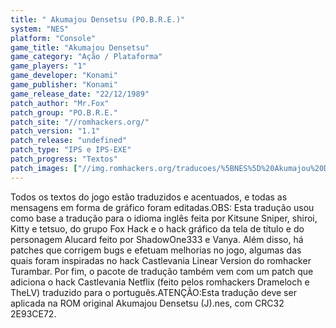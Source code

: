 ```yaml
---
title: " Akumajou Densetsu (PO.B.R.E.)"
system: "NES"
platform: "Console"
game_title: "Akumajou Densetsu"
game_category: "Ação / Plataforma"
game_players: "1"
game_developer: "Konami"
game_publisher: "Konami"
game_release_date: "22/12/1989"
patch_author: "Mr.Fox"
patch_group: "PO.B.R.E."
patch_site: "//romhackers.org/"
patch_version: "1.1"
patch_release: "undefined"
patch_type: "IPS e IPS-EXE"
patch_progress: "Textos"
patch_images: ["//img.romhackers.org/traducoes/%5BNES%5D%20Akumajou%20Densetsu%20-%20POBRE%20-%201.gif","//img.romhackers.org/traducoes/%5BNES%5D%20Akumajou%20Densetsu%20-%20POBRE%20-%202.png","//img.romhackers.org/traducoes/%5BNES%5D%20Akumajou%20Densetsu%20-%20POBRE%20-%203.png"]
---
```

Todos os textos do jogo estão traduzidos e acentuados, e todas as mensagens em forma de gráfico foram editadas.OBS: Esta tradução usou como base a tradução para o idioma inglês feita por Kitsune Sniper, shiroi, Kitty e tetsuo, do grupo Fox Hack e o hack gráfico da tela de título e do personagem Alucard feito por ShadowOne333 e Vanya. Além disso, há patches que corrigem bugs e efetuam melhorias no jogo, algumas das quais foram inspiradas no hack Castlevania Linear Version do romhacker Turambar. Por fim, o pacote de tradução também vem com um patch que adiciona o hack Castlevania Netflix (feito pelos romhackers Drameloch e TheLV) traduzido para o português.ATENÇÃO:Esta tradução deve ser aplicada na ROM original Akumajou Densetsu (J).nes, com CRC32 2E93CE72.